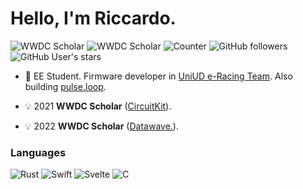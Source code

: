 # Hello, I'm Riccardo.
![WWDC Scholar](https://img.shields.io/badge/-2021%20WWDC%20Scholar-000000?style=for-the-badge&logo=apple&logoColor=white)
![WWDC Scholar](https://img.shields.io/badge/-2022%20WWDC%20Scholar-000000?style=for-the-badge&logo=apple&logoColor=white)
![Counter](https://shields-io-visitor-counter.herokuapp.com/badge?page=persello.persello&label=Profile%20Views&labelColor=000000&logo=GitHub&logoColor=FFFFFF&color=1D70B8&style=for-the-badge)
![GitHub followers](https://img.shields.io/github/followers/persello?color=1D70B8&labelColor=000000&logo=github&style=for-the-badge)
![GitHub User's stars](https://img.shields.io/github/stars/persello?affiliations=OWNER&color=1D70B8&labelColor=000000&logo=github&style=for-the-badge)

- 🔋 EE Student. Firmware developer in [UniUD e-Racing Team](https://formulasae.uniud.it). Also building [pulse.loop](https://github.com/pulse-loop).

- 💡 2021 **WWDC Scholar** ([CircuitKit](https://github.com/persello/ssc21)).

- 💡 2022 **WWDC Scholar** ([Datawave.](https://github.com/persello/ssc22)).

### Languages

![Rust](https://img.shields.io/badge/-Rust-000000?style=for-the-badge&logo=rust&logoColor=white)
![Swift](https://img.shields.io/badge/-Swift-FA7343?style=for-the-badge&logo=swift&logoColor=white)
![Svelte](https://img.shields.io/badge/-Svelte-FF3E00?style=for-the-badge&logo=svelte&logoColor=white)
![C](https://img.shields.io/badge/-C-00599C?style=for-the-badge&logo=cplusplus&logoColor=white)
